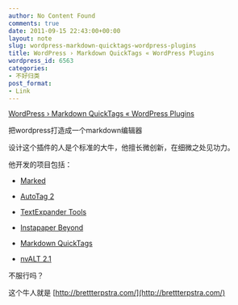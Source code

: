 ```yaml
---
author: No Content Found
comments: true
date: 2011-09-15 22:43:00+00:00
layout: note
slug: wordpress-markdown-quicktags-wordpress-plugins
title: WordPress › Markdown QuickTags « WordPress Plugins
wordpress_id: 6563
categories:
- 不好归类
post_format:
- Link
---
```


[WordPress › Markdown QuickTags « WordPress Plugins](http://wordpress.org/extend/plugins/markdown-quicktags/)

把wordpress打造成一个markdown编辑器





设计这个插件的人是个标准的大牛，他擅长微创新，在细微之处见功力。





他开发的项目包括：





  * [Marked](http://markedapp.com/)

    
  * [AutoTag 2](http://brettterpstra.com/project/autotag-2/)

    
  * [TextExpander Tools](http://brettterpstra.com/project/textexpander-tools/)

    
  * [Instapaper Beyond](http://brettterpstra.com/instapaperbeyond/)

    
  * [Markdown QuickTags](http://brettterpstra.com/project/markdown-quicktags/)

    
  * [nvALT 2.1](http://brettterpstra.com/project/nvalt)



不服行吗？





这个牛人就是 [http://brettterpstra.com/](http://brettterpstra.com/)
